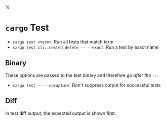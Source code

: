 %

# `cargo` Test

- `cargo test <term>`: Run all tests that match term
- `cargo test cli::nested_delete -- --exact`: Run a test by exact name

## Binary

These options are passed to the test binary and therefore *go after the `--`*.

- `cargo test -- --nocapture`: Don't suppress output for successful tests

## Diff

In test diff output, the expected output is shown first.
